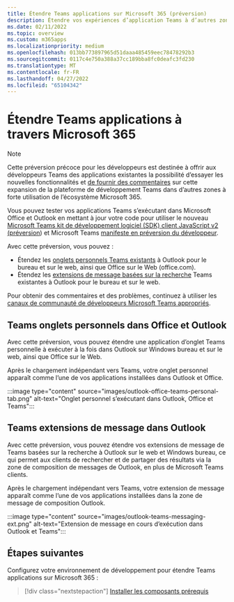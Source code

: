 ```yaml
---
title: Étendre Teams applications sur Microsoft 365 (préversion)
description: Étendre vos expériences d’application Teams à d’autres zones à forte utilisation de Microsoft 365
ms.date: 02/11/2022
ms.topic: overview
ms.custom: m365apps
ms.localizationpriority: medium
ms.openlocfilehash: 013bb773897965d51daaa485459eec78478292b3
ms.sourcegitcommit: 0117c4e750a388a37cc189bba8fc0deafc3fd230
ms.translationtype: MT
ms.contentlocale: fr-FR
ms.lasthandoff: 04/27/2022
ms.locfileid: "65104342"
---
```

# <a name="extend-teams-apps-across-microsoft-365"></a>Étendre Teams applications à travers Microsoft 365

> [!NOTE]
> Cette préversion précoce pour les développeurs est destinée à offrir aux développeurs Teams des applications existantes la possibilité d’essayer les nouvelles fonctionnalités et [de fournir des commentaires](/microsoftteams/platform/feedback) sur cette expansion de la plateforme de développement Teams dans d’autres zones à forte utilisation de l’écosystème Microsoft 365.

Vous pouvez tester vos applications Teams s’exécutant dans Microsoft Office et Outlook en mettant à jour votre code pour utiliser le nouveau [Microsoft Teams kit de développement logiciel (SDK) client JavaScript v2 (préversion](using-teams-client-sdk-preview.md)) et Microsoft Teams [manifeste en préversion du développeur](../resources/schema/manifest-schema-dev-preview.md).

Avec cette préversion, vous pouvez :

- Étendez les [onglets personnels Teams existants](/microsoftteams/platform/tabs/how-to/create-personal-tab) à Outlook pour le bureau et sur le web, ainsi que Office sur le Web (office.com).
- Étendez les [extensions de message basées sur la recherche](/microsoftteams/platform/messaging-extensions/how-to/search-commands/define-search-command) Teams existantes à Outlook pour le bureau et sur le web.

Pour obtenir des commentaires et des problèmes, continuez à utiliser les [canaux de communauté de développeurs Microsoft Teams appropriés](/microsoftteams/platform/feedback).

## <a name="teams-personal-tabs-in-office-and-outlook"></a>Teams onglets personnels dans Office et Outlook

Avec cette préversion, vous pouvez étendre une application d’onglet Teams personnelle à exécuter à la fois dans Outlook sur Windows bureau et sur le web, ainsi que Office sur le Web.

Après le chargement indépendant vers Teams, votre onglet personnel apparaît comme l’une de vos applications installées dans Outlook et Office.

:::image type="content" source="images/outlook-office-teams-personal-tab.png" alt-text="Onglet personnel s’exécutant dans Outlook, Office et Teams":::

## <a name="teams-message-extensions-in-outlook"></a>Teams extensions de message dans Outlook

Avec cette préversion, vous pouvez étendre vos extensions de message de Teams basées sur la recherche à Outlook sur le web et Windows bureau, ce qui permet aux clients de rechercher et de partager des résultats via la zone de composition de messages de Outlook, en plus de Microsoft Teams clients.

Après le chargement indépendant vers Teams, votre extension de message apparaît comme l’une de vos applications installées dans la zone de message de composition Outlook.

:::image type="content" source="images/outlook-teams-messaging-ext.png" alt-text="Extension de message en cours d’exécution dans Outlook et Teams":::

## <a name="next-steps"></a>Étapes suivantes

Configurez votre environnement de développement pour étendre Teams applications sur Microsoft 365 :

> [!div class="nextstepaction"]
> [Installer les composants prérequis](prerequisites.md)
